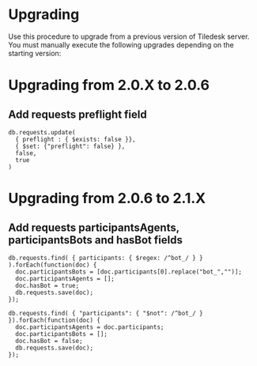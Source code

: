 # Upgrading

Use this procedure to upgrade from a previous version of Tiledesk server. You must manually execute the following upgrades depending on the starting version:

# Upgrading from 2.0.X to 2.0.6

## Add requests preflight field

```
db.requests.update(
  { preflight : { $exists: false }},
  { $set: {"preflight": false} },
  false,
  true
)
```

# Upgrading from 2.0.6 to 2.1.X

## Add requests participantsAgents, participantsBots and hasBot fields

```
db.requests.find( { participants: { $regex: /^bot_/ } } ).forEach(function(doc) {
  doc.participantsBots = [doc.participants[0].replace("bot_","")];
  doc.participantsAgents = [];
  doc.hasBot = true;
  db.requests.save(doc);
});

db.requests.find( { "participants": { "$not": /^bot_/ } }).forEach(function(doc) {
  doc.participantsAgents = doc.participants;
  doc.participantsBots = [];
  doc.hasBot = false;
  db.requests.save(doc);
});

```


